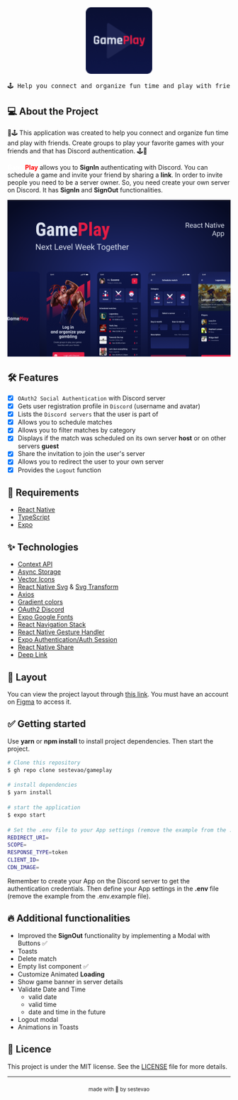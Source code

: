 <div align="center">
  <img src="https://github.com/sestevao/gameplay/blob/main/.github/logo.png" alt="icon" width="150" />
  <pre>🕹️ Help you connect and organize fun time and play with friends 🕹️</pre>
</div>

## 💻 About the Project

📱🕹️ This application was created to help you connect and organize fun time and play with friends. Create groups to play your favorite games with your friends and that has Discord authentication. 🕹️📱

<b style="color: white">Game</b><b style="color: red">Play</b> allows you to **SignIn** authenticating with Discord. You can schedule a game and invite your friend by sharing a **link**. In order to invite people you need to be a server owner. So, you need create your own server on Discord. It has **SignIn** and **SignOut** functionalities.

![cover](.github/cover.png?style=flat)

## 🛠️ Features

- [x] `OAuth2 Social Authentication` with Discord server
- [x] Gets user registration profile in `Discord` (username and avatar)
- [x] Lists the `Discord servers` that the user is part of
- [x] Allows you to schedule matches
- [x] Allows you to filter matches by category
- [x] Displays if the match was scheduled on its own server **host** or on other servers **guest**
- [x] Share the invitation to join the user's server
- [x] Allows you to redirect the user to your own server
- [x] Provides the `Logout` function

## 🚀 Requirements

- [React Native](https://reactnative.dev/)
- [TypeScript](https://www.typescriptlang.org/)
- [Expo](https://docs.expo.dev/)

## ✨ Technologies

- [Context API](https://reactjs.org/docs/context.html)
- [Async Storage](https://reactnative.dev/docs/asyncstorage)
- [Vector Icons](https://docs.expo.dev/guides/icons/)
- [React Native Svg](https://github.com/react-native-svg/react-native-svg) & [Svg Transform](https://github.com/kristerkari/react-native-svg-transformer)
- [Axios](https://axios-http.com/docs/intro)
- [Gradient colors](https://github.com/react-native-linear-gradient/react-native-linear-gradient)
- [OAuth2 Discord](https://discord.com/developers/docs/topics/oauth2)
- [Expo Google Fonts](https://docs.expo.dev/guides/using-custom-fonts/)
- [React Navigation Stack](https://reactnavigation.org/docs/stack-navigator/)
- [React Native Gesture Handler](https://docs.swmansion.com/react-native-gesture-handler/docs/)
- [Expo Authentication/Auth Session](https://docs.expo.dev/versions/latest/sdk/auth-session/)
- [React Native Share](https://docs.expo.dev/versions/latest/react-native/share/)
- [Deep Link](https://reactnavigation.org/docs/deep-linking/)

## 🎨 Layout

You can view the project layout through [this link](https://www.figma.com/file/0kv33XYjvOgvKGKHBaiR07/GamePlay-NLW-Together?node-id=58913%3A83). You must have an account on [Figma](http://figma.com/) to access it.

## ✅ Getting started

Use **yarn** or **npm install** to install project dependencies. Then start the project.

```bash
# Clone this repository
$ gh repo clone sestevao/gameplay

# install dependencies
$ yarn install

# start the application
$ expo start

# Set the .env file to your App settings (remove the example from the .env.example file)
REDIRECT_URI=
SCOPE=
RESPONSE_TYPE=token
CLIENT_ID=
CDN_IMAGE=
```

Remember to create your App on the Discord server to get the authentication credentials. Then define your App settings in the **.env** file (remove the example from the .env.example file).<br>

## 🔥 Additional functionalities

- Improved the **SignOut** functionality by implementing a Modal with Buttons ✅
- Toasts
- Delete match
- Empty list component ✅
- Customize Animated **Loading**
- Show game banner in server details
- Validate Date and Time
  - valid date
  - valid time
  - date and time in the future
- Logout modal
- Animations in Toasts

## 📄 Licence

This project is under the MIT license. See the [LICENSE](LICENSE.md) file for more details.

---

<p align="center"><sub>made with 💜 by sestevao</sub></p>

